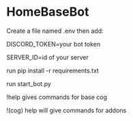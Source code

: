 # HomeBaseBot

Create a file named .env then add: 

DISCORD_TOKEN=your bot token

SERVER_ID=id of your server


run pip install -r requirements.txt

run start_bot.py

!help gives commands for base cog

!(cog) help will give commands for addons
